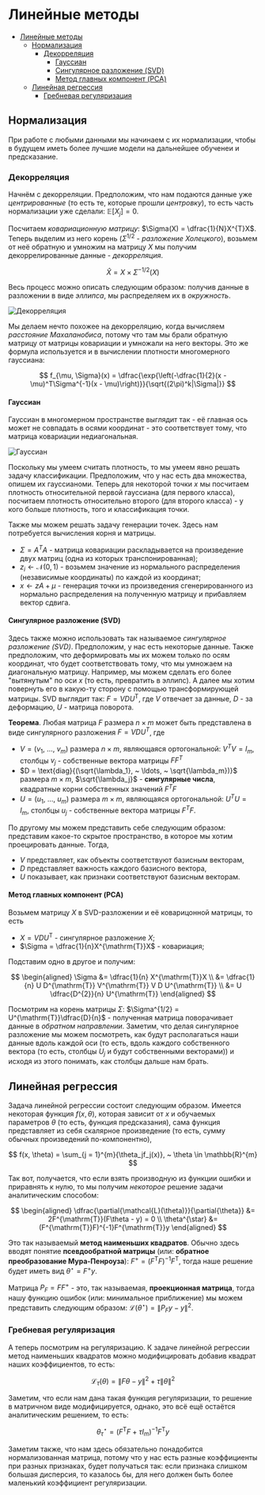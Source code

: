 # Линейные методы

- [Линейные методы](#линейные-методы)
  - [Нормализация](#нормализация)
    - [Декорреляция](#декорреляция)
      - [Гауссиан](#гауссиан)
      - [Сингулярное разложение (SVD)](#сингулярное-разложение-svd)
      - [Метод главных компонент (PCA)](#метод-главных-компонент-pca)
  - [Линейная регрессия](#линейная-регрессия)
    - [Гребневая регуляризация](#гребневая-регуляризация)

## Нормализация

При работе с любыми данными мы начинаем с их нормализации, чтобы в будущем иметь более лучшие модели на дальнейшее обученеи и предсказание.

### Декорреляция

Начнём с декорреляции. Предположим, что нам подаются данные уже *центрированные* (то есть те, которые прошли *центровку*), то есть часть нормализации уже сделали: $\mathbb{E}[X_j] = 0$.

Посчитаем *ковариационную матрицу*: $\Sigma(X) = \dfrac{1}{N}X^{T}X$. Теперь выделим из него корень ($\Sigma^{1/2}$ - *разложение Холецкого*), возьмем от неё обратную и умножим на матрицу $X$ мы получим декоррелированные данные - *декорреляция*.

$$
    \hat{X} = X \times \Sigma^{-1/2}(X)
$$

Весь процесс можно описать следующим образом: получив данные в разложении в виде *эллипса*, мы распределяем их в *окружность*.

![Декорреляция](assets/decorrelation.png)

Мы делаем нечто похожее на декорреляцию, когда вычисляем *расстояние Махаланобиса*, потому что там мы брали обратную матрицу от матрицы ковариации и умножали на него векторы. Это же формула используется и в вычислении плотности многомерного гауссиана:

$$
    f_{\mu, \Sigma}(x) = \dfrac{\exp{\left(-\dfrac{1}{2}(x - \mu)^T\Sigma^{-1}(x - \mu)\right)}}{\sqrt{(2\pi)^k|\Sigma|}}
$$

#### Гауссиан

Гауссиан в многомерном пространстве выглядит так - её главная ось может не совпадать в осями координат - это соответствует тому, что матрица ковариации недиагональная.

![Гауссиан](assets/gaussian.png)

Поскольку мы умеем считать плотность, то мы умеем явно решать задачу классификации. Предположим, что у нас есть два множества, опишем их гауссианоми. Теперь для некоторой точки $x$ мы посчитаем плотность относительной первой гауссиана (для первого класса), посчитаем плотность относительно второго (для второго класса) - у кого больше плотность, того и классификация точки.

Также мы можем решать задачу генерации точек. Здесь нам потребуется вычисления корня и матрицы.

- $\Sigma = A^TA$ - матрица ковариации раскладывается на произведение двух матриц (одна из которых транспонированная);
- $z_i \gets \mathcal{N}(0, 1)$ - возьмем значение из нормального распределения (независимые координаты) по каждой из координат;
- $x \gets zA + \mu$ - генерация точки из произведения сгенерированного из нормально распределения на полученную матрицу и прибавляем вектор сдвига.

#### Сингулярное разложение (SVD)

Здесь также можно использовать так называемое *сингулярное разложение (SVD)*. Предположим, у нас есть некоторые данные. Также предположим, что деформировать мы их можем только по осям координат, что будет соответствовать тому, что мы умножаем на диагональную матрицу. Например, мы можем сделать его более "вытянутым" по оси $x$ (то есть, превратить в эллипс). А далее мы хотим повернуть его в какую-ту сторону с помощью трансформирующей матрицы. SVD выглядит так: $F = VDU^{\mathrm{T}}$, где $V$ отвечает за данные, $D$ - за деформацию, $U$ - матрица поворота.

**Теорема**. Любая матрица $F$ размера $n \times m$ может быть представлена в виде сингулярного разложения $F = VDU^T$, где

- $V = (v_1, ~ \ldots, ~ v_m)$ размера $n \times m$, являющаяся ортогональной: $V^TV = I_m$, столбцы $v_j$ - собственные вектора матрицы $FF^T$
- $D = \text{diag}{(\sqrt{\lambda_1}, ~ \ldots, ~ \sqrt{\lambda_m})}$ размера $m \times m$, $\sqrt{\lambda_j}$ - **сингулярные числа**, квадратные корни собственных значений $F^TF$
- $U = (u_1, ~ \ldots, ~ u_m)$ размера $m \times m$, являющаяся ортогональной: $U^TU = I_m$, столбцы $u_j$ - собственные вектора матрицы $F^TF$.

По другому мы можем представить себе следующим образом: представим какое-то скрытое пространство, в которое мы хотим проецировать данные. Тогда,

- $V$ представляет, как объекты соответствуют базисным векторам,
- $D$ представляет важность каждого базисного вектора,
- $U$ показывает, как признаки соответствуют базисным векторам.

#### Метод главных компонент (PCA)

Возьмем матрицу $X$ в SVD-разложении и её коварицонной матрицы, то есть

- $X = VDU^{\mathrm{T}}$ - сингулярное разложение $X$;
- $\Sigma = \dfrac{1}{n}X^{\mathrm{T}}X$ - ковариация;

Подставим одно в другое и получим:

$$
    \begin{aligned}
        \Sigma &= \dfrac{1}{n} X^{\mathrm{T}}X \\
        &= \dfrac{1}{n} U D^{\mathrm{T}} V^{\mathrm{T}} V D U^{\mathrm{T}} \\
        &= U \dfrac{D^{2}}{n} U^{\mathrm{T}}
    \end{aligned}
$$

Посмотрим на корень матрицы $\Sigma$: $\Sigma^{1/2} = U^{\mathrm{T}}\dfrac{D}{n}$ - полученная матрица поворачивает данные в *обратном направлении*. Заметим, что делая сингулярное разложение мы можем посмотреть, как будут располагаться наши данные вдоль каждой оси (то есть, вдоль каждого собственного вектора (то есть, столбцы $U_j$ и будут собственными векторами)) и исходя из этого понимать, как столбцы дальше нам брать.

## Линейная регрессия

Задача линейной регрессии состоит следующим образом. Имеется некоторая функция $f(x, \theta)$, которая зависит от $x$ и обучаемых параметров $\theta$ (то есть, функция предсказания), сама функция представляет из себя скалярное произведение (то есть, сумму обычных произведений по-компонентно),

$$
    f(x, \theta) = \sum_{j = 1}^{m}{\theta_jf_j(x)}, ~ \theta \in \mathbb{R}^{m}
$$

Так вот, получается, что если взять производную из функции ошибки и приравнять к нулю, то мы получим *некоторое* решение задачи аналитическим способом:

$$
    \begin{aligned}
        \dfrac{\partial{\mathcal{L}(\theta)}}{\partial{\theta}} &= 2F^{\mathrm{T}}(F\theta - y) = 0 \\
        \theta^{\star} &= (F^{\mathrm{T}}F)^{-1}F^{\mathrm{T}}y
    \end{aligned}
$$

Это так называемый **метод наименьших квадратов**. Обычно здесь вводят понятие **псевдообратной матрицы** (или: **обратное преобразование Мура-Пенроуза**): $F^{+} = (F^{\mathrm{T}}F)^{-1}F^{\mathrm{T}}$, тогда наше решение будет иметь вид $\theta^{\star} = F^{+}y$.

Матрица $P_F = FF^{+}$ - это, так называемая, **проекционная матрица**, тогда нашу функцию ошибок (или: минимальное приближение) мы можем представить следующим образом: $\mathcal{L}(\theta^{\star}) = \|P_Fy - y\|^2$.

### Гребневая регуляризация

А теперь посмотрим на регуляризацию. К задаче линейной регрессии метод наименьших квадратов можно модифицировать добавив квадрат наших коэффициентов, то есть:

$$
    \mathcal{L}_{\tau}(\theta) = \|F\theta - y\|^2 + \tau\|\theta\|^2
$$

Заметим, что если нам дана такая функция регуляризации, то решение в матричном виде модифицируется, однако, это всё ещё остаётся аналитическим решением, то есть:

$$
    \theta_\tau^{\star} = (F^{\mathrm{T}}F + \tau I_m)^{-1}F^{\mathrm{T}}y
$$

Заметим также, что нам здесь обязательно понадобится нормализованная матрица, потому что у нас есть разные коэффициенты при разных признаках, будет получаться так: если признака слишком большая дисперсия, то казалось бы, для него должен быть более маленький коэффициент регуляризации.
